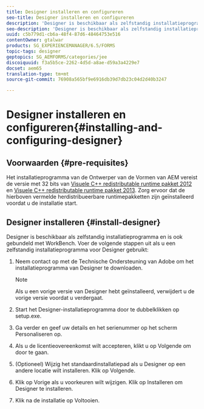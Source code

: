 ```yaml
---
title: Designer installeren en configureren
seo-title: Designer installeren en configureren
description: 'Designer is beschikbaar als zelfstandig installatieprogramma en is ook gebundeld met Workbench. Leer hoe u zelfstandige Designer installeert.  '
seo-description: 'Designer is beschikbaar als zelfstandig installatieprogramma en is ook gebundeld met Workbench. Leer hoe u zelfstandige Designer installeert.  '
uuid: c5b779d1-cb6a-48f4-87d6-48464753e516
contentOwner: gtalwar
products: SG_EXPERIENCEMANAGER/6.5/FORMS
topic-tags: designer
geptopics: SG_AEMFORMS/categories/jee
discoiquuid: f3a5b5ce-2262-4d5d-a8ae-d59a3a4229e7
docset: aem65
translation-type: tm+mt
source-git-commit: 76908a565bf9e6916db39d7db23c04d2d40b3247

---
```



# Designer installeren en configureren{#installing-and-configuring-designer}

## Voorwaarden {#pre-requisites}

Het installatieprogramma van de Ontwerper van de Vormen van AEM vereist de versie met 32 bits van [Visuele C++ redistributable runtime pakket 2012](https://support.microsoft.com/en-in/help/2977003/the-latest-supported-visual-c-downloads) en [Visuele C++ redistributable runtime pakket 2013](https://support.microsoft.com/en-in/help/3179560/update-for-visual-c-2013-and-visual-c-redistributable-package). Zorg ervoor dat de hierboven vermelde herdistribueerbare runtimepakketten zijn geïnstalleerd voordat u de installatie start.

## Designer installeren {#install-designer}

Designer is beschikbaar als zelfstandig installatieprogramma en is ook gebundeld met WorkBench. Voer de volgende stappen uit als u een zelfstandig installatieprogramma voor Designer gebruikt:

1. Neem contact op met de Technische Ondersteuning van Adobe om het installatieprogramma van Designer te downloaden.

   >[!NOTE]
   >
   >Als u een vorige versie van Designer hebt geïnstalleerd, verwijdert u de vorige versie voordat u verdergaat.

1. Start het Designer-installatieprogramma door te dubbelklikken op setup.exe.
1. Ga verder en geef uw details en het serienummer op het scherm Personaliseren op.
1. Als u de licentieovereenkomst wilt accepteren, klikt u op Volgende om door te gaan.
1. (Optioneel) Wijzig het standaardinstallatiepad als u Designer op een andere locatie wilt installeren. Klik op Volgende.
1. Klik op Vorige als u voorkeuren wilt wijzigen. Klik op Installeren om Designer te installeren.
1. Klik na de installatie op Voltooien.

